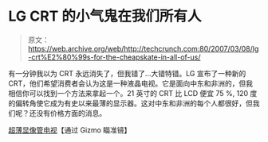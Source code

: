 # LG CRT 的小气鬼在我们所有人

> 原文：<https://web.archive.org/web/http://techcrunch.com:80/2007/03/08/lg-crt%E2%80%99s-for-the-cheapskate-in-all-of-us/>

有一分钟我以为 CRT 永远消失了，但我错了…大错特错。LG 宣布了一种新的 CRT，他们希望消费者会认为这是一种液晶电视。它是面向中东和非洲的，但我相信你可以找到一个方法来拿起一个。21 英寸的 CRT 比 LCD 便宜 75 %, 120 度的偏转角使它成为有史以来最薄的显示器。这对中东和非洲的每个人都很好，但我们呢？还没有价格方面的消息。

[超薄显像管电视](https://web.archive.org/web/20160504193924/http://www.gizmosinsight.com/2007/03/08/LG-brings-the-world-slimmest-CRT-TV.html)【通过 Gizmo 瞄准镜】